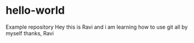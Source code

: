 # hello-world
Example repository
Hey this is Ravi and i am learning how to use git all by myself
thanks,
Ravi
